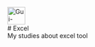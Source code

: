 <div style="display: inline_block"><br>
<img align="center" alt="Gui-excel" height="40" width="40" src="https://upload.wikimedia.org/wikipedia/commons/3/34/Microsoft_Office_Excel_%282019%E2%80%93present%29.svg">
</div>
 # Excel

<br>
 My studies about excel tool
 
